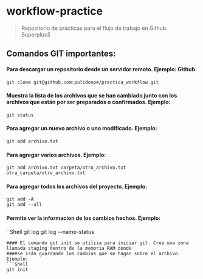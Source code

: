 # workflow-practice
> Repositorio de prácticas para el flujo de trabajo en Github. Superplus3

## Comandos GIT importantes:

#### Para descargar un repositorio desde un servidor remoto. Ejemplo: Github.
```Shell
git clone git@github.com:pulidovpe/practica_workflow.git
```
#### Muestra la lista de los archivos que se han cambiado junto con los archivos que están por ser preparados o confirmados. Ejemplo:
```Shell
git status
```
#### Para agregar un nuevo archivo o uno modificado. Ejemplo: 
```Shell
git add archivo.txt
```
#### Para agregar varios archivos. Ejemplo: 
```Shell
git add archivo.txt carpeta/otro_archivo.txt otra_carpeta/otro_archivo.txt
```
#### Para agregar todos los archivos del proyecto. Ejemplo:
```Shell
git add -A
git add --all
```
#### Permite ver la informacion de los cambios hechos. Ejemplo: 
``Shell
git log
git log --name-status
```
#### El comando git init se utiliza para iniciar git. Crea una zona llamada staging dentro de la memoria RAM donde
####se irán guardando los cambios que se hagan sobre el archivo. Ejemplo:
```Shell
git init
